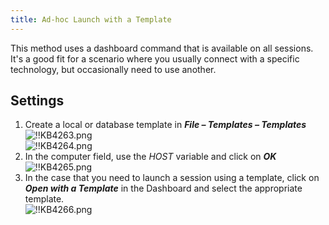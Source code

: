 ```yaml
---
title: Ad-hoc Launch with a Template
---
```

This method uses a dashboard command that is available on all sessions. It's a good fit for a scenario where you usually connect with a specific technology, but occasionally need to use another.

## Settings

1. Create a local or database template in ***File – Templates – Templates***  
![!!KB4263.png](https://webdevolutions.azureedge.net/docs/en/kb/KB4263.png)  
![!!KB4264.png](https://webdevolutions.azureedge.net/docs/en/kb/KB4264.png)  
1. In the computer field, use the $HOST$ variable and click on ***OK***  
![!!KB4265.png](https://webdevolutions.azureedge.net/docs/en/kb/KB4265.png)
1. In the case that you need to launch a session using a template, click on ***Open with a Template*** in the Dashboard and select the appropriate template.  
![!!KB4266.png](https://webdevolutions.azureedge.net/docs/en/kb/KB4266.png)
